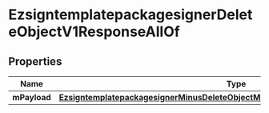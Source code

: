 
# EzsigntemplatepackagesignerDeleteObjectV1ResponseAllOf

## Properties
Name | Type | Description | Notes
------------ | ------------- | ------------- | -------------
**mPayload** | [**EzsigntemplatepackagesignerMinusDeleteObjectMinusV1MinusResponseMinusMPayload**](EzsigntemplatepackagesignerMinusDeleteObjectMinusV1MinusResponseMinusMPayload.md) |  | 



